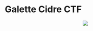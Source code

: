 # Galette Cidre CTF

<div align="center">
  <img src="https://cdn.discordapp.com/icons/827467869649764362/f7633e4843c1317e7e051177ecfbc27e.webp?size=96">
</div>
